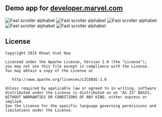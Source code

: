 Demo app for [developer.marvel.com](http://developer.marvel.com/)
-----

![](https://github.com/viethoa/marvel-test-app/blob/master/now-play.png "Fast scroller alphabet")
![](https://github.com/viethoa/marvel-test-app/blob/master/movies-favorite.png "Fast scroller alphabet")
![](https://github.com/viethoa/marvel-test-app/blob/master/movie-details.png "Fast scroller alphabet")
![](https://github.com/viethoa/marvel-test-app/blob/master/charactors.png "Fast scroller alphabet")
![](https://github.com/viethoa/marvel-test-app/blob/master/charactor-details.png "Fast scroller alphabet")

License
-------

    Copyright 2015 Khuat Viet Hoa

    Licensed under the Apache License, Version 2.0 (the "License");
    you may not use this file except in compliance with the License.
    You may obtain a copy of the License at

       http://www.apache.org/licenses/LICENSE-2.0

    Unless required by applicable law or agreed to in writing, software
    distributed under the License is distributed on an "AS IS" BASIS,
    WITHOUT WARRANTIES OR CONDITIONS OF ANY KIND, either express or implied.
    See the License for the specific language governing permissions and
    limitations under the License.



